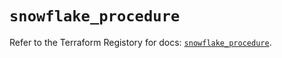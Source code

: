 # `snowflake_procedure`

Refer to the Terraform Registory for docs: [`snowflake_procedure`](https://www.terraform.io/docs/providers/snowflake/r/procedure).
